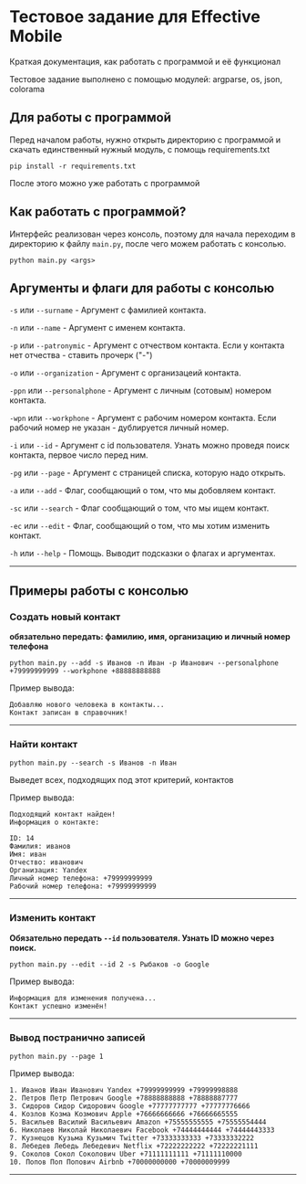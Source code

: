 # Тестовое задание для Effective Mobile
Краткая документация, как работать с программой и её функционал

Тестовое задание выполнено с помощью модулей: argparse, os, json, colorama

## Для работы с программой
Перед началом работы, нужно открыть директорию с программой и скачать единственный нужный модуль, с помощь requirements.txt
```
pip install -r requirements.txt
```
После этого можно уже работать с программой

## Как работать с программой?
Интерфейс реализован через консоль, поэтому для начала переходим в директорию к файлу `main.py`, после чего можем работать с консолью.
```
python main.py <args>
```

## Аргументы и флаги для работы с консолью
`-s` или `--surname` - Аргумент с фамилией контакта.

`-n` или `--name` - Аргумент с именем контакта.

`-p` или `--patronymic` - Аргумент с отчеством контакта. Если у контакта нет отчества - ставить прочерк ("-")

`-o` или `--organization` - Аргумент с организацеий контакта.

`-ppn` или `--personalphone` - Аргумент с личным (сотовым) номером контакта.

`-wpn` или `--workphone` - Аргумент с рабочим номером контакта. Если рабочий номер не указан - дублируется личный номер.

`-i` или `--id` - Аргумент с id пользователя. Узнать можно проведя поиск контакта, первое число перед ним.

`-pg` или `--page` - Аргумент с страницей списка, которую надо открыть.

`-a` или `--add` - Флаг, сообщающий о том, что мы добовляем контакт.

`-sc` или `--search` - Флаг сообщающий о том, что мы ищем контакт.

`-ec` или `--edit` - Флаг, сообщающий о том, что мы хотим изменить контакт.

`-h` или `--help` - Помощь. Выводит подсказки о флагах и аргументах.

---

## Примеры работы с консолью

### Создать новый контакт

<strong>обязательно передать: фамилию, имя, организацию и личный номер телефона</strong>
```
python main.py --add -s Иванов -n Иван -p Иванович --personalphone +79999999999 --workphone +88888888888
```

Пример вывода:
```
Добавляю нового человека в контакты...
Контакт записан в справочник!
```

---

### Найти контакт

```
python main.py --search -s Иванов -n Иван
```
Выведет всех, подходящих под этот критерий, контактов

Пример вывода:
```
Подходящий контакт найден!
Информация о контакте:    

ID: 14
Фамилия: иванов
Имя: иван
Отчество: иванович
Организация: Yandex
Личный номер телефона: +79999999999
Рабочий номер телефона: +79999999999
```

---

### Изменить контакт

<strong>Обязательно передать `--id` пользователя. Узнать ID можно через поиск.</strong>
```
python main.py --edit --id 2 -s Рыбаков -o Google
```

Пример вывода:
```
Информация для изменения получена...
Контакт успешно изменён!
```

---

### Вывод постранично записей

```
python main.py --page 1
```

Пример вывода:
```
1. Иванов Иван Иванович Yandex +79999999999 +79999998888
2. Петров Петр Петрович Google +78888888888 +78888887777
3. Сидоров Сидор Сидорович Google +77777777777 +77777776666      
4. Козлов Козма Козмович Apple +76666666666 +76666665555
5. Васильев Василий Васильевич Amazon +75555555555 +75555554444  
6. Николаев Николай Николаевич Facebook +74444444444 +74444443333
7. Кузнецов Кузьма Кузьмич Twitter +73333333333 +73333332222     
8. Лебедев Лебедь Лебедевич Netflix +72222222222 +72222221111    
9. Соколов Сокол Соколович Uber +71111111111 +71111110000
10. Попов Поп Попович Airbnb +70000000000 +70000009999
```

---
